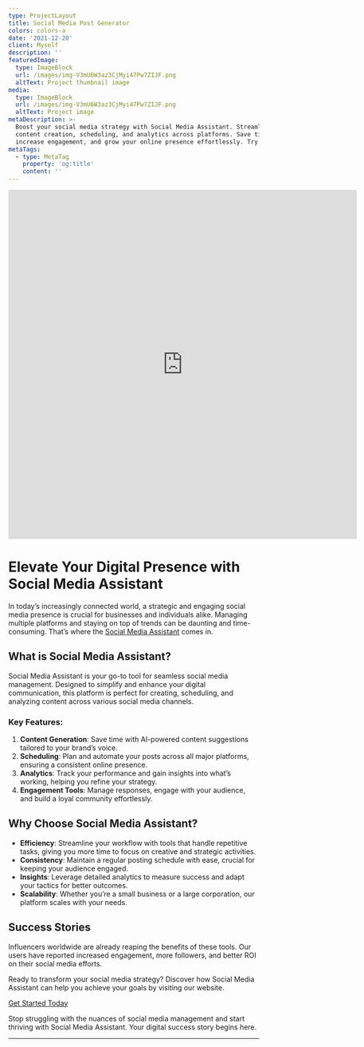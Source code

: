 ```yaml
---
type: ProjectLayout
title: Social Media Post Generator
colors: colors-a
date: '2021-12-20'
client: Myself
description: ''
featuredImage:
  type: ImageBlock
  url: /images/img-V3mU6W3az3CjMyi47Pw7ZIJF.png
  altText: Project thumbnail image
media:
  type: ImageBlock
  url: /images/img-V3mU6W3az3CjMyi47Pw7ZIJF.png
  altText: Project image
metaDescription: >-
  Boost your social media strategy with Social Media Assistant. Streamline
  content creation, scheduling, and analytics across platforms. Save time,
  increase engagement, and grow your online presence effortlessly. Try it today!
metaTags:
  - type: MetaTag
    property: 'og:title'
    content: ''
---
```

<embed src="https://social-media-assistant-production.up.railway.app" width="700" height="700" align="centre">

# Elevate Your Digital Presence with Social Media Assistant

In today’s increasingly connected world, a strategic and engaging social media presence is crucial for businesses and individuals alike. Managing multiple platforms and staying on top of trends can be daunting and time-consuming. That’s where the [Social Media Assistant](https://social-media-assistant-production.up.railway.app/) comes in.

## What is Social Media Assistant?

Social Media Assistant is your go-to tool for seamless social media management. Designed to simplify and enhance your digital communication, this platform is perfect for creating, scheduling, and analyzing content across various social media channels.

### Key Features:

1.  **Content Generation**: Save time with AI-powered content suggestions tailored to your brand’s voice.
2.  **Scheduling**: Plan and automate your posts across all major platforms, ensuring a consistent online presence.
3.  **Analytics**: Track your performance and gain insights into what’s working, helping you refine your strategy.
4.  **Engagement Tools**: Manage responses, engage with your audience, and build a loyal community effortlessly.

## Why Choose Social Media Assistant?

*   **Efficiency**: Streamline your workflow with tools that handle repetitive tasks, giving you more time to focus on creative and strategic activities.
*   **Consistency**: Maintain a regular posting schedule with ease, crucial for keeping your audience engaged.
*   **Insights**: Leverage detailed analytics to measure success and adapt your tactics for better outcomes.
*   **Scalability**: Whether you’re a small business or a large corporation, our platform scales with your needs.

## Success Stories

Influencers worldwide are already reaping the benefits of these tools. Our users have reported increased engagement, more followers, and better ROI on their social media efforts.

Ready to transform your social media strategy? Discover how Social Media Assistant can help you achieve your goals by visiting our website.

[Get Started Today](https://social-media-assistant-production.up.railway.app/)

Stop struggling with the nuances of social media management and start thriving with Social Media Assistant. Your digital success story begins here.

***

